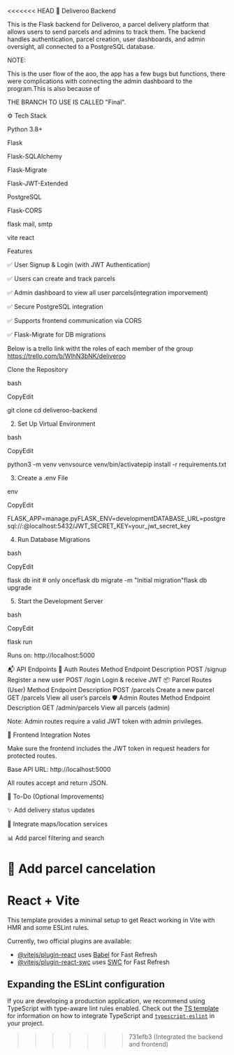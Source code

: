 <<<<<<< HEAD
🚚 Deliveroo Backend

This is the Flask backend for Deliveroo, a parcel delivery platform that allows users to send parcels and admins to track them. The backend handles authentication, parcel creation, user dashboards, and admin oversight, all connected to a PostgreSQL database.

NOTE:

This is the user flow of the aoo, the app has a few bugs but functions, there were complications with connecting the admin dashboard to the program.This is also because of

THE BRANCH TO USE IS CALLED "Final".





⚙️ Tech Stack

Python 3.8+

Flask

Flask-SQLAlchemy

Flask-Migrate

Flask-JWT-Extended

PostgreSQL

Flask-CORS

flask mail, smtp

vite react

Features

✅ User Signup & Login (with JWT Authentication)

✅ Users can create and track parcels

✅ Admin dashboard to view all user parcels(integration imporvement)

✅ Secure PostgreSQL integration

✅ Supports frontend communication via CORS

✅ Flask-Migrate for DB migrations

Below is a trello link witht the roles of each member of the group
https://trello.com/b/WlhN3bNK/deliveroo

Clone the Repository

bash

CopyEdit

git clone <your-repo-url>cd deliveroo-backend

2. Set Up Virtual Environment

bash

CopyEdit

python3 -m venv venvsource venv/bin/activatepip install -r requirements.txt

3. Create a .env File

env

CopyEdit

FLASK_APP=manage.pyFLASK_ENV=developmentDATABASE_URL=postgresql://<username>:<password>@localhost:5432/<your-db-name>JWT_SECRET_KEY=your_jwt_secret_key

4. Run Database Migrations

bash

CopyEdit

flask db init # only onceflask db migrate -m "Initial migration"flask db upgrade

5. Start the Development Server

bash

CopyEdit

flask run

Runs on: http://localhost:5000

📬 API Endpoints
🔐 Auth Routes
Method	Endpoint	Description
POST	/signup	Register a new user
POST	/login	Login & receive JWT
📦 Parcel Routes (User)
Method	Endpoint	Description
POST	/parcels	Create a new parcel
GET	/parcels	View all user’s parcels
🛡️ Admin Routes
Method	Endpoint	Description
GET	/admin/parcels	View all parcels (admin)

Note: Admin routes require a valid JWT token with admin privileges.

🔗 Frontend Integration Notes

Make sure the frontend includes the JWT token in request headers for protected routes.

Base API URL: http://localhost:5000

All routes accept and return JSON.

📝 To-Do (Optional Improvements)

✨ Add delivery status updates

📍 Integrate maps/location services

📊 Add parcel filtering and search

🛑 Add parcel cancelation
=======
# React + Vite

This template provides a minimal setup to get React working in Vite with HMR and some ESLint rules.

Currently, two official plugins are available:

- [@vitejs/plugin-react](https://github.com/vitejs/vite-plugin-react/blob/main/packages/plugin-react) uses [Babel](https://babeljs.io/) for Fast Refresh
- [@vitejs/plugin-react-swc](https://github.com/vitejs/vite-plugin-react/blob/main/packages/plugin-react-swc) uses [SWC](https://swc.rs/) for Fast Refresh

## Expanding the ESLint configuration

If you are developing a production application, we recommend using TypeScript with type-aware lint rules enabled. Check out the [TS template](https://github.com/vitejs/vite/tree/main/packages/create-vite/template-react-ts) for information on how to integrate TypeScript and [`typescript-eslint`](https://typescript-eslint.io) in your project.
>>>>>>> 731efb3 (Integrated the backend and frontend)
